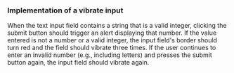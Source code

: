 ### Implementation of a vibrate input

When the text input field contains a string that is a valid integer, clicking the submit button should trigger an alert displaying that number. If the value entered is not a number or a valid integer, the input field's border should turn red and the field should vibrate three times. If the user continues to enter an invalid number (e.g., including letters) and presses the submit button again, the input field should vibrate again.





